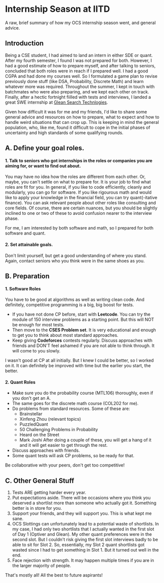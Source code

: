 # Internship Season at IITD
A raw, brief summary of how my OCS internship season went, and general advice.

## Introduction
Being a CSE student, I had aimed to land an intern in either SDE or quant. After my fourth semester, I found I was not prepared for both. However, I had a good estimate of how to prepare myself, and after talking to seniors, concluded that both roles were in reach if I prepared well. I had a good CGPA and had done my courses well. So I formulated a game plan to revise previously done stuff (like DSA, Probability, Discrete Math) and learn whatever more was required. Throughout the summer, I kept in touch with batchmates who were also preparing, and we kept each other on track. Finally, after a hectic fortnight fiilled with tests and interviews, I landed a great SWE internship at [Glean Search Technlogies](https://www.glean.com). 

Given how difficult it was for me and my friends, I'd like to share some general advice and resources on how to prepare, what to expect and how to handle weird situations that can crop up. This is keeping in mind the general population, who, like me, found it difficult to cope in the initial phases of uncertainty and high standards of some qualifying rounds.

## A. Define your goal roles.

#### 1. Talk to seniors who got internships in the roles or companies you are aiming for, or want to find out about.

You may have no idea how the roles are different from each other. Or, maybe, you can't settle on what to prepare for. It is your job to find what roles are fit for you. In general, if you like to code efficiently, cleanly and modularly, you can go for software. If you like rigourous math and would like to apply your knowledge in the financial field, you can try quant(-itative finance). You can ask relevant people about other roles like consulting and core fields. Of course, there are certain nuances, but you should be slightly inclined to one or two of these to avoid confusion nearer to the interview phase. 

For me, I am interested by both software and math, so I prepared for both software and quant.

#### 2. Set attainable goals.

Don't limit yourself, but get a good understanding of where you stand. Again, contact seniors who you think were in the same shoes as you. 

## B. Preparation

#### 1. Software Roles

You have to be good at algorithms as well as writing clean code. And definitely, competitive programming is a big, big boost for tests.

- If you have not done CP before, start with **Leetcode**. You can try the module of 150 interview problems as a starting point. But this will NOT be enough for most tests.
- Then move to the **CSES Problem set**. It is very educational and enough to get you to think about most standard approaches.
- Keep giving **Codeforces** contests regularly. Discuss approaches with friends and DON'T feel ashamed if you are not able to think through. It will come to you slowly.

I wasn't good at CP at all initially. But I knew I could be better, so I worked on it. It can definitely be improved with time but the earlier you start, the better.

#### 2. Quant Roles

- Make sure you do the probability course (MTL106) thoroughly, even if you don't get an A. 
- The same goes for the discrete math course (COL202 for me).
- Do problems from standard resources. Some of these are:
    - Brainstellar
    - Xinfeng Zhou (relevant topics)
    - PuzzledQuant
    - 50 Challenging Problems in Probability
    - Heard on the Street
    - Mark Joshi
    After doing a couple of these, you will get a hang of it and it will get easier to get through the rest.
- Discuss approaches with friends.
- Some quant tests will ask CP problems, so be ready for that.

Be collaborative with your peers, don't get too competitive!

## C. Other General Stuff
1. Tests ARE getting harder every year.
2. Put expectations aside. There will be occasions where you think you deserved a shortlist more than someone who actually got it. Something better is in store for you.
3. Support your friends, and they will support you. This is what kept me sane.
4. OCS Slottings can unfortunately lead to a potential waste of shortlists. In my case, I had only two shortlists that I actually wanted in the first slot of Day 1 (Optiver and Glean). My other quant preferences were in the second slot. But I couldn't risk giving the first slot interviews badly to be able to sit for Slot 2. So, essentially, my Slot 2 quant shortlists got wasted since I had to get something in Slot 1. But it turned out well in the end.
5. Face rejection with strength. It may happen multiple times if you are in the larger majority of people.

That's mostly all! All the best to future aspirants!